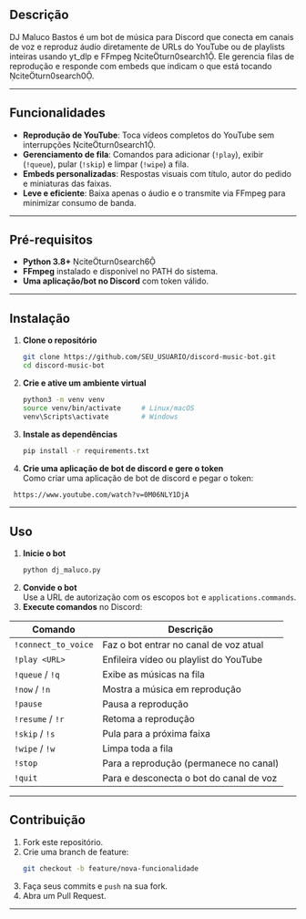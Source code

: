 ## Descrição  
DJ Maluco Bastos é um bot de música para Discord que conecta em canais de voz e reproduz áudio diretamente de URLs do YouTube ou de playlists inteiras usando yt_dlp e FFmpeg citeturn0search1. Ele gerencia filas de reprodução e responde com embeds que indicam o que está tocando citeturn0search0.

---

## Funcionalidades  
- **Reprodução de YouTube**: Toca vídeos completos do YouTube sem interrupções citeturn0search1.  
- **Gerenciamento de fila**: Comandos para adicionar (`!play`), exibir (`!queue`), pular (`!skip`) e limpar (`!wipe`) a fila.   
- **Embeds personalizadas**: Respostas visuais com título, autor do pedido e miniaturas das faixas.  
- **Leve e eficiente**: Baixa apenas o áudio e o transmite via FFmpeg para minimizar consumo de banda.

---

## Pré-requisitos  
- **Python 3.8+** citeturn0search6  
- **FFmpeg** instalado e disponível no PATH do sistema.  
- **Uma aplicação/bot no Discord** com token válido.

---

## Instalação  

1. **Clone o repositório**  
   ```bash
   git clone https://github.com/SEU_USUARIO/discord-music-bot.git
   cd discord-music-bot
   ```  

2. **Crie e ative um ambiente virtual**  
   ```bash
   python3 -m venv venv
   source venv/bin/activate     # Linux/macOS
   venv\Scripts\activate        # Windows
   ```  

3. **Instale as dependências**  
   ```bash
   pip install -r requirements.txt
   ```  

4. **Crie uma aplicação de bot de discord e gere o token**  
  Como criar uma aplicação de bot de discord e pegar o token:
  ```bash
   https://www.youtube.com/watch?v=0M06NLY1DjA
   ```  
---

## Uso  

1. **Inicie o bot**  
   ```bash
   python dj_maluco.py
   ```  
2. **Convide o bot**  
   Use a URL de autorização com os escopos `bot` e `applications.commands`.  
3. **Execute comandos** no Discord:

| Comando              | Descrição                                  |
|----------------------|--------------------------------------------|
| `!connect_to_voice`  | Faz o bot entrar no canal de voz atual     |
| `!play <URL>`        | Enfileira vídeo ou playlist do YouTube     |
| `!queue` / `!q`      | Exibe as músicas na fila                   |
| `!now` / `!n`        | Mostra a música em reprodução              |
| `!pause`             | Pausa a reprodução                         |
| `!resume` / `!r`     | Retoma a reprodução                        |
| `!skip` / `!s`       | Pula para a próxima faixa                  |
| `!wipe` / `!w`       | Limpa toda a fila                          |
| `!stop`              | Para a reprodução (permanece no canal)     |
| `!quit`              | Para e desconecta o bot do canal de voz    |

---

## Contribuição  
1. Fork este repositório.  
2. Crie uma branch de feature:  
   ```bash
   git checkout -b feature/nova-funcionalidade
   ```  
3. Faça seus commits e `push` na sua fork.  
4. Abra um Pull Request.

---
